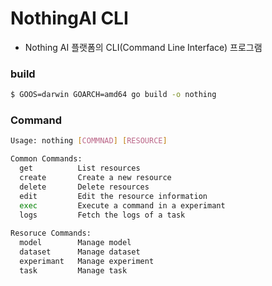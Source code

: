 # NothingAI CLI
- Nothing AI 플랫폼의 CLI(Command Line Interface) 프로그램

### build
```bash
$ GOOS=darwin GOARCH=amd64 go build -o nothing
```

### Command
```bash
Usage: nothing [COMMNAD] [RESOURCE]

Common Commands:
  get          List resources
  create       Create a new resource
  delete       Delete resources
  edit         Edit the resource information  
  exec         Execute a command in a experimant
  logs         Fetch the logs of a task
                    
Resoruce Commands:
  model        Manage model
  dataset      Manage dataset
  experimant   Manage experiment
  task         Manage task
```